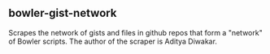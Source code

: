 ## bowler-gist-network

Scrapes the network of gists and files in github repos that form a "network" of Bowler scripts.
The author of the scraper is Aditya Diwakar.
